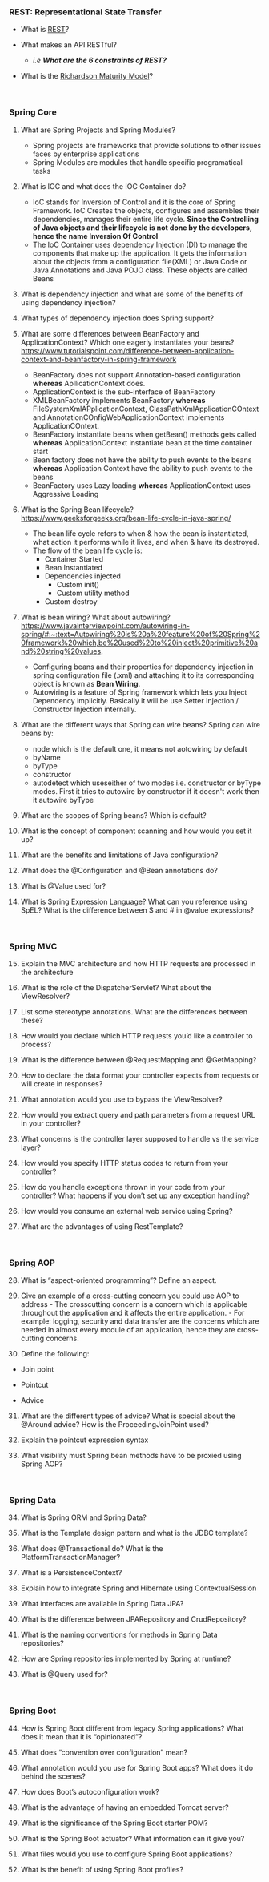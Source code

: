 ### REST: Representational State Transfer
- What is [REST](https://www.codecademy.com/articles/what-is-rest)?

- What makes an API RESTful?
  - *i.e **What are the 6 constraints of REST?***

- What is the [Richardson Maturity Model](https://martinfowler.com/articles/richardsonMaturityModel.html)?


<br>

### Spring Core

1.  What are Spring Projects and Spring Modules?
    - Spring projects are frameworks that provide solutions to other issues faces by enterprise applications
    - Spring Modules are modules that handle specific programatical tasks
    
2.  What is IOC and what does the IOC Container do?
    - IoC stands for Inversion of Control and it is the core of Spring Framework.  IoC Creates the objects, configures and assembles their dependencies, manages their        entire life cycle.  <b>Since the Controlling of Java objects and their lifecycle is not done by the developers, hence the name Inversion Of Control</b>
    - The IoC Container uses dependency Injection (DI) to manage the components that make up the application.  It gets the information about the objects from a configuration file(XML) or Java Code or Java Annotations and Java POJO class.  These objects are called Beans
    
3.  What is dependency injection and what are some of the benefits of using dependency injection?
    
4.  What types of dependency injection does Spring support?
    
5.  What are some differences between BeanFactory and ApplicationContext? Which one eagerly instantiates your beans?
    https://www.tutorialspoint.com/difference-between-application-context-and-beanfactory-in-spring-framework
    - BeanFactory does not support Annotation-based configuration <b>whereas</b> ApllicationContext does.
    - ApplicationContext is the sub-interface of BeanFactory
    - XMLBeanFactory implements BeanFactory <b>whereas</b> FileSystemXmlAPplicationContext, ClassPathXmlApplicationCOntext and AnnotationCOnfigWebApplicationContext implements ApplicationCOntext.
    - BeanFactory instantiate beans when getBean() methods gets called <b>whereas</b> ApplicationContext instantiate bean at the time container start
    - Bean factory does not have the ability to push events to the beans <b>whereas</b> Application Context have the ability to push events to the beans
    - BeanFactory uses Lazy loading <b>whereas</b> ApplicationContext uses Aggressive Loading
    
6.  What is the Spring Bean lifecycle?
    https://www.geeksforgeeks.org/bean-life-cycle-in-java-spring/
    - The bean life cycle refers to when & how the bean is instantiated, what action it performs while it lives, and when & have its destroyed.
    - The flow of the bean life cycle is:
        - Container Started
        - Bean Instantiated
        - Dependencies injected
            - Custom init()
            - Custom utility method
        - Custom destroy
    
7.  What is bean wiring? What about autowiring?
    https://www.javainterviewpoint.com/autowiring-in-spring/#:~:text=Autowiring%20is%20a%20feature%20of%20Spring%20framework%20which,be%20used%20to%20inject%20primitive%20and%20string%20values.
    - Configuring beans and their properties for dependency injection in spring configuration file (.xml) and attaching it to its corresponding object is known as      <b>Bean Wiring</b>.
    - Autowiring is a feature of Spring framework which lets you Inject Dependency implicitly. Basically it will be use Setter Injection / Constructor Injection internally.
    
8.  What are the different ways that Spring can wire beans?
    Spring can wire beans by:
    - node which is the default one, it means not aotowiring by default
    - byName
    - byType
    - constructor
    - autodetect which useseither of two modes i.e. constructor or byType modes.  First it tries to autowire by constructor if it doesn't work then it autowire byType
    
9.  What are the scopes of Spring beans? Which is default?
    
10.  What is the concept of component scanning and how would you set it up?
    
11.  What are the benefits and limitations of Java configuration?
    
12.  What does the @Configuration and @Bean annotations do?
    
13.  What is @Value used for?
    
14.  What is Spring Expression Language? What can you reference using SpEL? What is the difference between $ and # in @value expressions?
    
<br>

### Spring MVC

15.  Explain the MVC architecture and how HTTP requests are processed in the architecture
    
16.  What is the role of the DispatcherServlet? What about the ViewResolver?
    
17.  List some stereotype annotations. What are the differences between these?
    
18.  How would you declare which HTTP requests you’d like a controller to process?
    
19.  What is the difference between @RequestMapping and @GetMapping?
    
20.  How to declare the data format your controller expects from requests or will create in responses?
    
21.  What annotation would you use to bypass the ViewResolver?
    
22.  How would you extract query and path parameters from a request URL in your controller?
    
23.  What concerns is the controller layer supposed to handle vs the service layer?
    
24.  How would you specify HTTP status codes to return from your controller?
    
25.  How do you handle exceptions thrown in your code from your controller? What happens if you don’t set up any exception handling?
    
26.  How would you consume an external web service using Spring?
    
27.  What are the advantages of using RestTemplate?
    
<br>

### Spring AOP

28.  What is “aspect-oriented programming”? Define an aspect.
    
29.  Give an example of a cross-cutting concern you could use AOP to address
    - The crosscutting concern is a concern which is applicable throughout the application and it affects the entire application.
    - For example: logging, security and data transfer are the concerns which are needed in almost every module of an application, hence they are cross-cutting concerns.

30.  Define the following:
    

*  Join point
    
*  Pointcut
    
*  Advice
    

31.  What are the different types of advice? What is special about the @Around advice? How is the ProceedingJoinPoint used?
    
33.  Explain the pointcut expression syntax
    
34.  What visibility must Spring bean methods have to be proxied using Spring AOP?
    
<br>

### Spring Data

34.  What is Spring ORM and Spring Data?
    
35.  What is the Template design pattern and what is the JDBC template?
    
36.  What does @Transactional do? What is the PlatformTransactionManager?
    
37.  What is a PersistenceContext?
    
38.  Explain how to integrate Spring and Hibernate using ContextualSession
    
39.  What interfaces are available in Spring Data JPA?
    
40.  What is the difference between JPARepository and CrudRepository?
    
41.  What is the naming conventions for methods in Spring Data repositories?
    
42.  How are Spring repositories implemented by Spring at runtime?
    
43.  What is @Query used for?
    
<br>

### Spring Boot

44.  How is Spring Boot different from legacy Spring applications? What does it mean that it is “opinionated”?
    
45.  What does “convention over configuration” mean?
    
46.  What annotation would you use for Spring Boot apps? What does it do behind the scenes?
    
47.  How does Boot’s autoconfiguration work?
    
48.  What is the advantage of having an embedded Tomcat server?
    
49.  What is the significance of the Spring Boot starter POM?
    
50.  What is the Spring Boot actuator? What information can it give you?
    
51.  What files would you use to configure Spring Boot applications?
    
52.  What is the benefit of using Spring Boot profiles?
